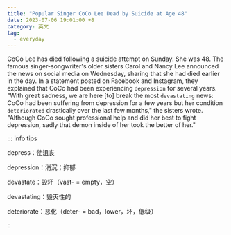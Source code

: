 ```yaml
---
title: "Popular Singer CoCo Lee Dead by Suicide at Age 48"
date: 2023-07-06 19:01:00 +8
category: 英文
tag:
  - everyday
---
```


CoCo Lee has died following a suicide attempt on Sunday. She was 48. The famous singer-songwriter's older sisters Carol and Nancy Lee announced the news on social media on Wednesday, sharing that she had died earlier in the day. In a statement posted on Facebook and Instagram, they explained that CoCo had been experiencing `depression` for several years. "With great sadness, we are here [to] break the most `devastating` news: CoCo had been suffering from depression for a few years but her condition `deteriorated` drastically over the last few months," the sisters wrote. "Although CoCo sought professional help and did her best to fight depression, sadly that demon inside of her took the better of her."

::: info tips

depress：使沮丧

depression：消沉；抑郁

devastate：毁坏（vast- = empty，空）

devastating：毁灭性的

deteriorate：恶化（deter- = bad，lower，坏，低级）

::
